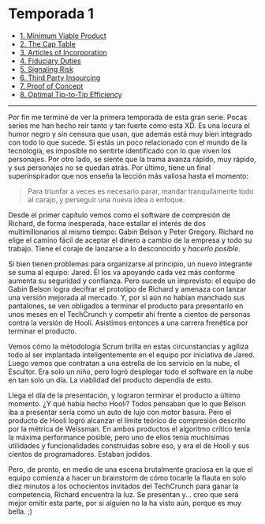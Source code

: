 # Temporada 1

- [1. Minimum Viable Product](/Silicon-Valley/Season-1/ep-1)
- [2. The Cap Table](/Silicon-Valley/Season-1/ep-2)
- [3. Articles of Incorporation](/Silicon-Valley/Season-1/ep-3)
- [4. Fiduciary Duties](/Silicon-Valley/Season-1/ep-4)
- [5. Signaling Risk](/Silicon-Valley/Season-1/ep-5)
- [6. Third Party Insourcing](/Silicon-Valley/Season-1/ep-6)
- [7. Proof of Concept](/Silicon-Valley/Season-1/ep-7)
- [8. Optimal Tip-to-Tip Efficiency](/Silicon-Valley/Season-1/ep-8)

---

Por fin me terminé de ver la primera temporada de esta gran serie. Pocas series me han hecho reír tanto y tan fuerte como esta XD. Es una locura el humor negro y sin censura que usan, que además está muy bien integrado con todo lo que sucede. Si estás un poco relacionado con el mundo de la tecnología, es imposible no sentirte identificado con lo que viven los personajes. Por otro lado, se siente que la trama avanza rápido, muy rápido, y sus personajes no se quedan atrás. Por último, tiene un final superinspirador que nos enseña la lección más valiosa hasta el momento: 

> Para triunfar a veces es necesario parar, mandar tranquilamente todo al carajo, y perseguir una nueva idea o enfoque.

Desde el primer capítulo vemos como el software de compresión de Richard, de forma inesperada, hace estallar el interés de dos multimillonarios al mismo tiempo: Gabin Belson y Peter Gregory. Richard no elige el camino fácil de aceptar el dinero a cambio de la empresa y todo su trabajo. Tiene el coraje de lanzarse a lo desconocido y _hacerlo posible_.

Si bien tienen problemas para organizarse al principio, un nuevo integrante se suma al equipo: Jared. Él los va apoyando cada vez más conforme aumenta su seguridad y confianza. Pero sucede un imprevisto: el equipo de Gabin Belson logra decifrar el prototipo de Richard y amenaza con lanzar una versión mejorada al mercado. Y, por si aún no habían manchado sus pantalones, se ven obligados a terminar el producto para presentarlo en unos meses en el TechCrunch y competir ahí frente a cientos de personas contra la versión de Hooli. Asistimos entonces a una carrera frenética por terminar el producto. 

Vemos cómo la métodología Scrum brilla en estas circunstancias y agiliza todo al ser implantada inteligentemente en el equipo por iniciativa de Jared. Luego vemos que contratan a una estrella de los servicio en la nube, el Escultor. Era solo un niño, pero logró desplegar todo el software en la nube en tan solo un día. La viablidad del producto dependía de esto.

Llega el día de la presentación, y lograron terminar el producto a último momento. ¿Y qué había hecho Hooli? Todos pensaban que lo que Belson iba a presentar sería como un auto de lujo con motor basura. Pero el producto de Hooli logró alcanzar el límite teórico de compresión descrito por la métrica de Weissman. En ambos productos el algoritmo crítico tenía la máxima performance posible, pero uno de ellos tenía muchísimas utilidades y funcionalidades construidas sobre eso, y era el de Hooli y sus cientos de programadores. Estaban jodidos.

Pero, de pronto, en medio de una escena brutalmente graciosa en la que el equipo comienza a hacer un brainstorm de cómo tocarle la flauta en solo diez minutos a los ochocientos invitados del TechCrunch para ganar la competencia, Richard encuentra la luz. Se presentan y... creo que será mejor omitir esta parte, por si alguien no la ha visto aún, porque es muy bella. ;)